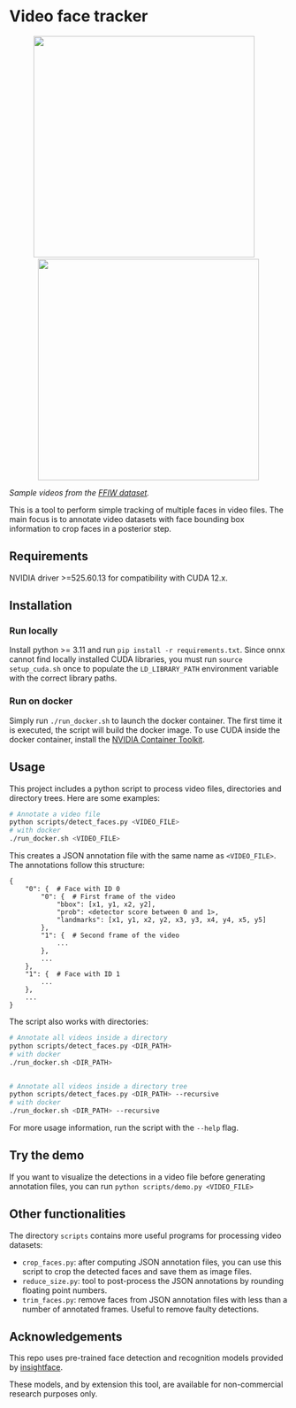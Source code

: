 # Video face tracker

<p align="center">
    <img src="samples/ffiw-sample-1.gif" width=400px>
    &nbsp;&nbsp;&nbsp;
    <img src="samples/ffiw-sample-2.gif" width=400px>
</p>

*Sample videos from the [FFIW dataset](https://github.com/tfzhou/FFIW).*

This is a tool to perform simple tracking of multiple faces in video files.
The main focus is to annotate video datasets with face bounding box information
to crop faces in a posterior step.

## Requirements

NVIDIA driver >=525.60.13 for compatibility with CUDA 12.x.

## Installation

### Run locally

Install python >= 3.11 and run ```pip install -r requirements.txt```.
Since onnx cannot find locally installed CUDA libraries, you must run
```source setup_cuda.sh``` once to populate the ```LD_LIBRARY_PATH``` environment
variable with the correct library paths.

### Run on docker

Simply run ```./run_docker.sh``` to launch the docker container.
The first time it is executed, the script will build the docker image.
To use CUDA inside the docker container, install the
[NVIDIA Container Toolkit](https://docs.nvidia.com/datacenter/cloud-native/container-toolkit/latest/install-guide.html).

## Usage

This project includes a python script to process video files, directories and
directory trees. Here are some examples:

```bash
# Annotate a video file
python scripts/detect_faces.py <VIDEO_FILE>
# with docker
./run_docker.sh <VIDEO_FILE>
```

This creates a JSON annotation file with the same name as ```<VIDEO_FILE>```.
The annotations follow this structure:

```
{
    "0": {  # Face with ID 0
        "0": {  # First frame of the video
            "bbox": [x1, y1, x2, y2],
            "prob": <detector score between 0 and 1>,
            "landmarks": [x1, y1, x2, y2, x3, y3, x4, y4, x5, y5]
        },
        "1": {  # Second frame of the video
            ...
        },
        ...
    },
    "1": {  # Face with ID 1
        ...
    },
    ...
}
```

The script also works with directories:

```bash
# Annotate all videos inside a directory
python scripts/detect_faces.py <DIR_PATH>
# with docker
./run_docker.sh <DIR_PATH>


# Annotate all videos inside a directory tree
python scripts/detect_faces.py <DIR_PATH> --recursive
# with docker
./run_docker.sh <DIR_PATH> --recursive
```

For more usage information, run the script with the ```--help``` flag.

## Try the demo

If you want to visualize the detections in a video file before generating
annotation files, you can run ```python scripts/demo.py <VIDEO_FILE>```

## Other functionalities

The directory ```scripts``` contains more useful programs for processing video
datasets:

- ```crop_faces.py```: after computing JSON annotation files, you can use this
script to crop the detected faces and save them as image files.
- ```reduce_size.py```: tool to post-process the JSON annotations by rounding
floating point numbers.
- ```trim_faces.py```: remove faces from JSON annotation files with less than a
number of annotated frames. Useful to remove faulty detections.

## Acknowledgements

This repo uses pre-trained face detection and recognition models provided by
[insightface](https://github.com/deepinsight/insightface).

These models, and by extension this tool, are available for non-commercial
research purposes only.

